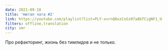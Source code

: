 ```yaml
---
date: 2021-09-18
title: 'митап чата #2'
link: https://youtube.com/playlist?list=PLY-xvrnQ8xzCoSz07a8bTCigNF1_U-E7a
filters: offline,translation
city: smr
---
```


Про рефакторинг, жизнь без тимлидов и не только.
